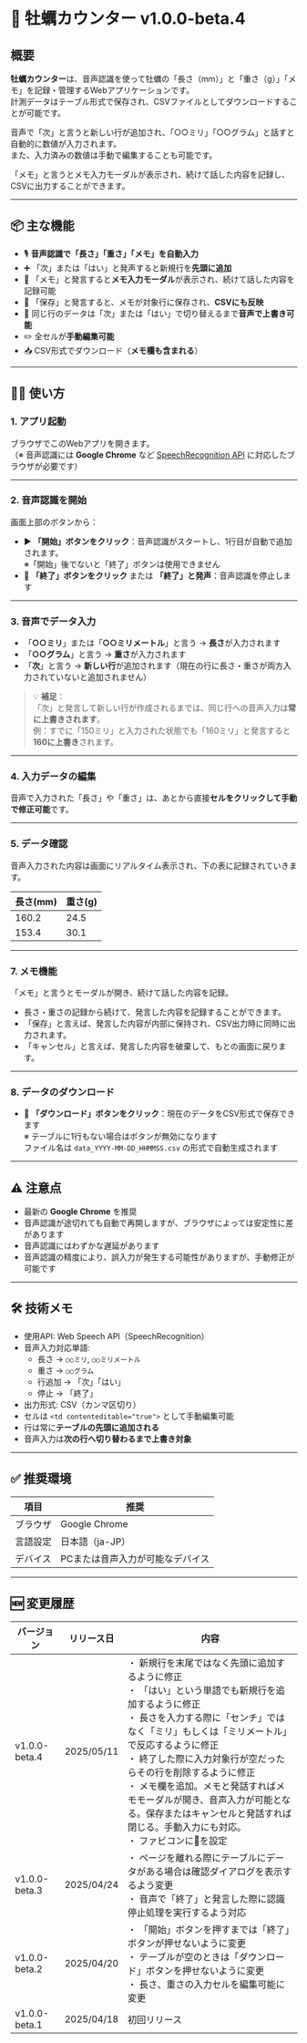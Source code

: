 # 🦪 牡蠣カウンター v1.0.0-beta.4

## 概要

**牡蠣カウンター**は、音声認識を使って牡蠣の「長さ（mm）」と「重さ（g）」「メモ」を記録・管理するWebアプリケーションです。  
計測データはテーブル形式で保存され、CSVファイルとしてダウンロードすることが可能です。

音声で「次」と言うと新しい行が追加され、「○○ミリ」「○○グラム」と話すと自動的に数値が入力されます。  
また、入力済みの数値は手動で編集することも可能です。

「メモ」と言うとメモ入力モーダルが表示され、続けて話した内容を記録し、CSVに出力することができます。

---

## 📦 主な機能

- 🎙️ **音声認識で「長さ」「重さ」「メモ」を自動入力**
- ➕ 「次」または「はい」と発声すると新規行を**先頭に追加**
- 📝 「メモ」と発言すると**メモ入力モーダル**が表示され、続けて話した内容を記録可能
- 💾 「保存」と発言すると、メモが対象行に保存され、**CSVにも反映**
- 🔁 同じ行のデータは「次」または「はい」で切り替えるまで**音声で上書き可能**
- ✏️ 全セルが**手動編集可能**
- 📥 CSV形式でダウンロード（**メモ欄も含まれる**）

---

## 🧑‍💻 使い方

### 1. アプリ起動

ブラウザでこのWebアプリを開きます。  
（※ 音声認識には **Google Chrome** など [SpeechRecognition API](https://developer.mozilla.org/ja/docs/Web/API/SpeechRecognition) に対応したブラウザが必要です）

---

### 2. 音声認識を開始

画面上部のボタンから：

- ▶️ **「開始」ボタンをクリック**：音声認識がスタートし、1行目が自動で追加されます。  
  ※「開始」後でないと「終了」ボタンは使用できません
- 🛑 **「終了」ボタンをクリック** または **「終了」と発声**：音声認識を停止します

---

### 3. 音声でデータ入力

- 「**○○ミリ**」または「**○○ミリメートル**」と言う → **長さ**が入力されます  
- 「**○○グラム**」と言う → **重さ**が入力されます  
- 「**次**」と言う → **新しい行**が追加されます（現在の行に長さ・重さが両方入力されていないと追加されません）

> 💡 **補足**：  
> 「次」と発言して新しい行が作成されるまでは、同じ行への音声入力は**常に上書きされます**。  
> 例：すでに「150ミリ」と入力された状態でも「160ミリ」と発言すると**160に上書き**されます。

---

### 4. 入力データの編集

音声で入力された「長さ」や「重さ」は、あとから直接**セルをクリックして手動で修正可能**です。

---

### 5. データ確認

音声入力された内容は画面にリアルタイム表示され、下の表に記録されていきます。

| 長さ(mm) | 重さ(g) |
|----------|---------|
| 160.2    | 24.5    |
| 153.4    | 30.1    |

---

### 7. メモ機能

「メモ」と言うとモーダルが開き、続けて話した内容を記録。

- 長さ・重さの記録から続けて、発言した内容を記録することができます。
- 「保存」と言えば、発言した内容が内部に保持され、CSV出力時に同時に出力されます。
- 「キャンセル」と言えば、発言した内容を破棄して、もとの画面に戻ります。

---

### 8. データのダウンロード

- 💾 **「ダウンロード」ボタンをクリック**：現在のデータをCSV形式で保存できます  
  ※ テーブルに1行もない場合はボタンが無効になります  
  ファイル名は `data_YYYY-MM-DD_HHMMSS.csv` の形式で自動生成されます

---

## ⚠️ 注意点

- 最新の **Google Chrome** を推奨  
- 音声認識が途切れても自動で再開しますが、ブラウザによっては安定性に差があります  
- 音声認識にはわずかな遅延があります
- 音声認識の精度により、誤入力が発生する可能性がありますが、手動修正が可能です

---

## 🛠️ 技術メモ

- 使用API: Web Speech API（SpeechRecognition）  
- 音声入力対応単語:
  - 長さ → `○○ミリ`, `○○ミリメートル`
  - 重さ → `○○グラム`
  - 行追加 → 「次」「はい」
  - 停止 → 「終了」
- 出力形式: CSV（カンマ区切り）  
- セルは `<td contenteditable="true">` として手動編集可能
- 行は常に**テーブルの先頭に追加される**
- 音声入力は**次の行へ切り替わるまで上書き対象**

---

## ✅ 推奨環境

| 項目 | 推奨 |
|------|------|
| ブラウザ | Google Chrome |
| 言語設定 | 日本語（ja-JP） |
| デバイス | PCまたは音声入力が可能なデバイス |

---

## 🆕 変更履歴

| バージョン | リリース日 | 内容 |
|------------|-----------|-----------|
| v1.0.0-beta.4 | 2025/05/11 | ・ 新規行を末尾ではなく先頭に追加するように修正<br>・ 「はい」という単語でも新規行を追加するように修正<br>・ 長さを入力する際に「センチ」ではなく「ミリ」もしくは「ミリメートル」で反応するように修正<br>・ 終了した際に入力対象行が空だったらその行を削除するように修正<br>・ メモ欄を追加。メモと発話すればメモモーダルが開き、音声入力が可能となる。保存またはキャンセルと発話すれば閉じる。手動入力にも対応。<br>・ ファビコンに🦪を設定 |
| v1.0.0-beta.3 | 2025/04/24 | ・ ページを離れる際にテーブルにデータがある場合は確認ダイアログを表示するよう変更<br>・ 音声で「終了」と発言した際に認識停止処理を実行するよう対応 |
| v1.0.0-beta.2 | 2025/04/20 | ・ 「開始」ボタンを押すまでは「終了」ボタンが押せないように変更<br>・ テーブルが空のときは「ダウンロード」ボタンを押せないように変更<br>・ 長さ、重さの入力セルを編集可能に変更 |
| v1.0.0-beta.1 | 2025/04/18 | 初回リリース |
